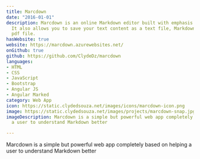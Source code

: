 ```yaml
---
title: Marcdown
date: "2016-01-01"
description: Marcdown is an online Markdown editor built with emphasis on simplicity.
  It also allows you to save your text content as a text file, Markdown file or a
  pdf file.
hasWebsite: true
website: https://marcdown.azurewebsites.net/
onGithub: true
github: https://github.com/ClydeDz/marcdown
languages:
- HTML
- CSS
- JavaScript
- Bootstrap
- Angular JS
- Angular Marked
category: Web App
icon: https://static.clydedsouza.net/images/icons/marcdown-icon.png
image: https://static.clydedsouza.net/images/projects/marcdown-snap.jpg
imageDescription: Marcdown is a simple but powerful web app completely based on helping
  a user to understand Markdown better

---
```


Marcdown is a simple but powerful web app completely based on helping a user to understand Markdown better
